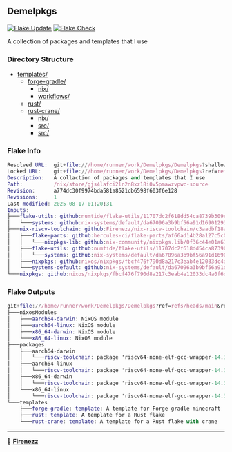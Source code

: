 ## Demelpkgs

[![Flake Update](https://github.com/Firenezz/Demelpkgs/actions/workflows/flake-update.yml/badge.svg)](https://github.com/Firenezz/Demelpkgs/blob/main/.github/workflows/flake-update.yml)
[![Flake Check](https://github.com/Firenezz/Demelpkgs/actions/workflows/flake-check.yml/badge.svg)](https://github.com/Firenezz/Demelpkgs/blob/main/.github/workflows/flake-check.yml)

A collection of packages and templates that I use
### Directory Structure

- [templates/](templates/)
  - [forge-gradle/](templates/forge-gradle/)
    - [nix/](templates/forge-gradle/nix/)
    - [workflows/](templates/forge-gradle/workflows/)
  - [rust/](templates/rust/)
  - [rust-crane/](templates/rust-crane/)
    - [nix/](templates/rust-crane/nix/)
    - [src/](templates/rust-crane/src/)
    - [src/](templates/rust/src/)

### Flake Info

```nix
Resolved URL:  git+file:///home/runner/work/Demelpkgs/Demelpkgs?shallow=1
Locked URL:    git+file:///home/runner/work/Demelpkgs/Demelpkgs?ref=refs/heads/main&rev=a774dc30f9974bda581a8521cb6598f603f6e128&shallow=1
Description:   A collaction of packages and templates that I use
Path:          /nix/store/gjs4lafci2ln2n8xz18i0v5pmawzvpwc-source
Revision:      a774dc30f9974bda581a8521cb6598f603f6e128
Revisions:     1
Last modified: 2025-08-17 01:20:31
Inputs:
├───flake-utils: github:numtide/flake-utils/11707dc2f618dd54ca8739b309ec4fc024de578b (2024-11-13 21:27:16)
│   └───systems: github:nix-systems/default/da67096a3b9bf56a91d16901293e51ba5b49a27e (2023-04-09 08:27:08)
├───nix-riscv-toolchain: github:Firenezz/nix-riscv-toolchain/c3aadbf18ab6ee9c1298cad5694a8b5be43cc0b4 (2025-08-17 00:53:49)
│   ├───flake-parts: github:hercules-ci/flake-parts/af66ad14b28a127c5c0f3bbb298218fc63528a18 (2025-08-06 13:36:06)
│   │   └───nixpkgs-lib: github:nix-community/nixpkgs.lib/0f36c44e01a6129be94e3ade315a5883f0228a6e (2025-07-27 01:20:42)
│   ├───flake-utils: github:numtide/flake-utils/11707dc2f618dd54ca8739b309ec4fc024de578b (2024-11-13 21:27:16)
│   │   └───systems: github:nix-systems/default/da67096a3b9bf56a91d16901293e51ba5b49a27e (2023-04-09 08:27:08)
│   ├───nixpkgs: github:nixos/nixpkgs/fbcf476f790d8a217c3eab4e12033dc4a0f6d23c (2025-08-14 15:51:38)
│   └───systems-default: github:nix-systems/default/da67096a3b9bf56a91d16901293e51ba5b49a27e (2023-04-09 08:27:08)
└───nixpkgs: github:nixos/nixpkgs/fbcf476f790d8a217c3eab4e12033dc4a0f6d23c (2025-08-14 15:51:38)

```

### Flake Outputs

```nix
git+file:///home/runner/work/Demelpkgs/Demelpkgs?ref=refs/heads/main&rev=a774dc30f9974bda581a8521cb6598f603f6e128&shallow=1
├───nixosModules
│   ├───aarch64-darwin: NixOS module
│   ├───aarch64-linux: NixOS module
│   ├───x86_64-darwin: NixOS module
│   └───x86_64-linux: NixOS module
├───packages
│   ├───aarch64-darwin
│   │   └───riscv-toolchain: package 'riscv64-none-elf-gcc-wrapper-14.3.0'
│   ├───aarch64-linux
│   │   └───riscv-toolchain: package 'riscv64-none-elf-gcc-wrapper-14.3.0'
│   ├───x86_64-darwin
│   │   └───riscv-toolchain: package 'riscv64-none-elf-gcc-wrapper-14.3.0'
│   └───x86_64-linux
│       └───riscv-toolchain: package 'riscv64-none-elf-gcc-wrapper-14.3.0'
└───templates
    ├───forge-gradle: template: A template for Forge gradle minecraft
    ├───rust: template: A template for a Rust flake
    └───rust-crane: template: A template for a Rust flake with crane

```

---

👤 [**Firenezz**](https://github.com/Firenezz)
